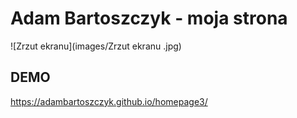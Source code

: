 # Adam Bartoszczyk - moja strona
![Zrzut ekranu](images/Zrzut ekranu .jpg)
## DEMO
https://adambartoszczyk.github.io/homepage3/
